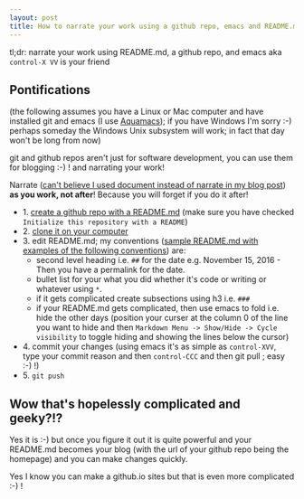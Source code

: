```yaml
---
layout: post
title: How to narrate your work using a github repo, emacs and README.md
---
```


tl;dr: narrate your work using README.md, a github repo, and emacs aka ```control-X VV``` is your friend

## Pontifications

(the following assumes you have a Linux or Mac computer and have installed git and emacs (I use [Aquamacs](http://aquamacs.org/)); if you have Windows I'm sorry :-) perhaps someday the Windows Unix subsystem will work; in fact that day won't be long from now)

git and github repos aren't just for software development, you can use them for blogging :-) ! and narrating your work!

Narrate ([can't believe I used document instead of narrate in my blog post](http://rolandtanglao.com/2016/11/11/p1-document-your-work-and-your-facts-using-html-and-markdown/)) **as you work, not after**! Because you will forget if you do it after!

* 1\. [create a github repo with a README.md](https://github.com/new)  (make sure you have checked ``` Initialize this repository with a README```)
* 2\. [clone it on your computer](https://help.github.com/articles/cloning-a-repository/)
* 3\. edit README.md; my conventions ([sample README.md with examples of the following conventions](https://github.com/rtanglao/rt-animated-gifs)) are:
    * second level heading i.e. ```##``` for the date e.g. November 15, 2016 - Then you have a permalink for the date.
    * bullet list for your what you did whether it's code or writing or whatever using ```*```.
    * if it gets complicated create subsections using h3 i.e. ```###```
    * if your README.md gets complicated, then use emacs to fold i.e. hide the other days (position your curser at the column 0  of the line you want to hide and then ```Markdown Menu -> Show/Hide -> Cycle visibility``` to toggle hiding and showing the lines below the cursor)
* 4\. commit your changes (using emacs it's as simple as ```control-XVV```, type your commit reason and then ```control-CCC``` and then git pull ; easy :-) !)
* 5\. ```git push```

## Wow that's hopelessly complicated and geeky?!?

Yes it is :-) but once you figure it out it is quite powerful and your README.md becomes your blog (with the url of your github repo being the homepage) and you can make changes quickly.

Yes I know you can make a github.io sites but that is even more complicated :-) !